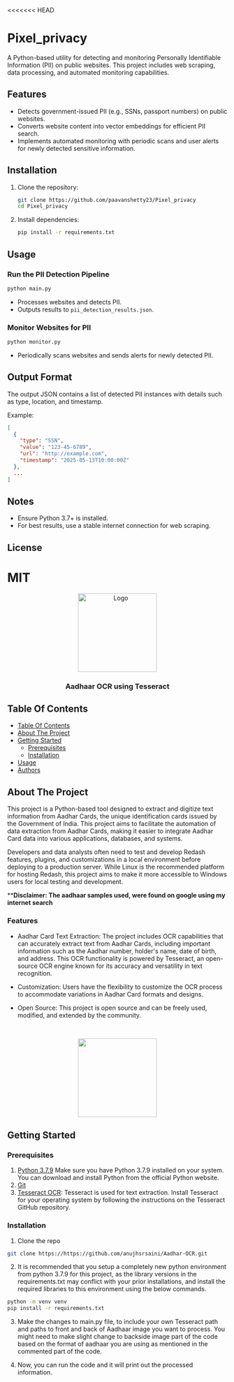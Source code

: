<<<<<<< HEAD
# Pixel_privacy

A Python-based utility for detecting and monitoring Personally Identifiable Information (PII) on public websites. This project includes web scraping, data processing, and automated monitoring capabilities.

## Features

- Detects government-issued PII (e.g., SSNs, passport numbers) on public websites.
- Converts website content into vector embeddings for efficient PII search.
- Implements automated monitoring with periodic scans and user alerts for newly detected sensitive information.

## Installation

1. Clone the repository:
   ```bash
   git clone https://github.com/paavanshetty23/Pixel_privacy
   cd Pixel_privacy
   ```
2. Install dependencies:
   ```bash
   pip install -r requirements.txt
   ```

## Usage

### Run the PII Detection Pipeline

```bash
python main.py
```
- Processes websites and detects PII.
- Outputs results to `pii_detection_results.json`.

### Monitor Websites for PII

```bash
python monitor.py
```
- Periodically scans websites and sends alerts for newly detected PII.

## Output Format

The output JSON contains a list of detected PII instances with details such as type, location, and timestamp.

Example:
```json
[
  {
    "type": "SSN",
    "value": "123-45-6789",
    "url": "http://example.com",
    "timestamp": "2025-05-13T10:00:00Z"
  },
  ...
]
```

## Notes
- Ensure Python 3.7+ is installed.
- For best results, use a stable internet connection for web scraping.

## License

MIT
=======
<p align="center">
    <img src="Aadhaar.png" alt="Logo" height="180">

  <h3 align="center">Aadhaar OCR using Tesseract</h3>

  <p align="center">

  </p>
</p>

## Table Of Contents

- [Table Of Contents](#table-of-contents)
- [About The Project](#about-the-project)
- [Getting Started](#getting-started)
  - [Prerequisites](#prerequisites)
  - [Installation](#installation)
- [Usage](#usage)
- [Authors](#authors)

## About The Project

This project is a Python-based tool designed to extract and digitize text information from Aadhar Cards, the unique identification cards issued by the Government of India. This project aims to facilitate the automation of data extraction from Aadhar Cards, making it easier to integrate Aadhar Card data into various applications, databases, and systems.

Developers and data analysts often need to test and develop Redash features, plugins, and customizations in a local environment before deploying to a production server. While Linux is the recommended platform for hosting Redash, this project aims to make it more accessible to Windows users for local testing and development.

****Disclaimer: The aadhaar samples used, were found on google using my internet search**

### Features

- Aadhar Card Text Extraction: The project includes OCR capabilities that can accurately extract text from Aadhar Cards, including important information such as the Aadhar number, holder's name, date of birth, and address. This OCR functionality is powered by Tesseract, an open-source OCR engine known for its accuracy and versatility in text recognition.

- Customization: Users have the flexibility to customize the OCR process to accommodate variations in Aadhar Card formats and designs.

- Open Source: This project is open source and can be freely used, modified, and extended by the community.
<br />
<p align="center">
<img src="Tesseract.png" height="180" >
</p>

## Getting Started

### Prerequisites

1. [Python 3.7.9](https://www.python.org/downloads/release/python-379/) Make sure you have Python 3.7.9 installed on your system. You can download and install Python from the official Python website.
2. [Git](https://git-scm.com/download/win)
3. [Tesseract OCR](https://github.com/tesseract-ocr/tessdoc/blob/main/Downloads.md): Tesseract is used for text extraction. Install Tesseract for your operating system by following the instructions on the Tesseract GitHub repository.

### Installation

1. Clone the repo

```sh
git clone https://https://github.com/anujhsrsaini/Aadhar-OCR.git
```

2. It is recommended that you setup a completely new python environment from python 3.7.9 for this project, as the library versions in the requirements.txt may conflict with your prior installations, and install the required libraries to this environment using the below commands.

```sh
python -m venv venv
pip install -r requirements.txt
```

3. Make the changes to main.py file, to include your own Tesseract path and paths to front and back of Aadhaar image you want to process. You might need to make slight change to backside image part of the code based on the format of aadhaar you are using as mentioned in the commented part of the code.

4. Now, you can run the code and it will print out the processed information.

